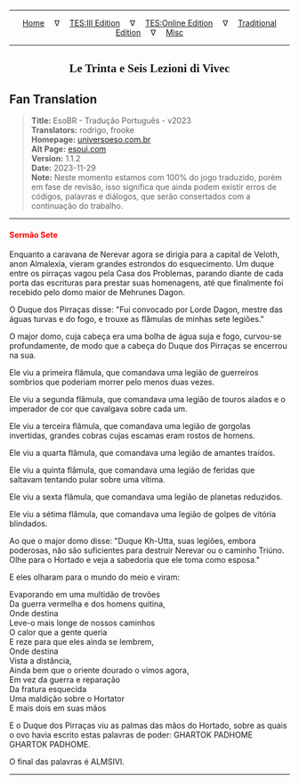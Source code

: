 
---

<!-- Jekyll Page Links -->

<center>
<a href="../../../../../index.html">Home</a>
&emsp;&nabla;&emsp;
<a href="../../../../index-tes3.html">TES:III Edition</a>
&emsp;&nabla;&emsp;
<a href="../../../../index-teso.html">TES:Online Edition</a>
&emsp;&nabla;&emsp;
<a href="../../../../index-traditional.html">Traditional Edition</a>
&emsp;&nabla;&emsp;
<a href="../../../../index-misc.html">Misc</a>
</center>

<!-- Markdown Body Below: -->

---

<center>
<h2><span style="font-family:Georgia">Le Trinta e Seis Lezioni di Vivec</span></h2>
</center>

## Fan Translation

> __Title:__ EsoBR - Tradução Português - v2023\
> __Translators:__ rodrigo, frooke\
> __Homepage:__ [universoeso.com.br][1]\
> __Alt Page:__ [esoui.com][2]\
> __Version:__ 1.1.2\
> __Date:__ 2023-11-29\
> __Note:__ Neste momento estamos com 100% do jogo traduzido, porém em fase de revisão, isso significa que ainda podem existir erros de códigos, palavras e diálogos, que serão consertados com a continuação do trabalho.

[1]: https://www.universoeso.com.br/traducao
[2]: https://www.esoui.com/downloads/info2256-EsoBR-TraduoPortugus-v2023.html

---

#### <span style="color:red">Sermão Sete</span>

Enquanto a caravana de Nerevar agora se dirigia para a capital de Veloth, anon Almalexia, vieram grandes estrondos do esquecimento. Um duque entre os pirraças vagou pela Casa dos Problemas, parando diante de cada porta das escrituras para prestar suas homenagens, até que finalmente foi recebido pelo domo maior de Mehrunes Dagon.

O Duque dos Pirraças disse: "Fui convocado por Lorde Dagon, mestre das águas turvas e do fogo, e trouxe as flâmulas de minhas sete legiões."

O major domo, cuja cabeça era uma bolha de água suja e fogo, curvou-se profundamente, de modo que a cabeça do Duque dos Pirraças se encerrou na sua.

Ele viu a primeira flâmula, que comandava uma legião de guerreiros sombrios que poderiam morrer pelo menos duas vezes.

Ele viu a segunda flâmula, que comandava uma legião de touros alados e o imperador de cor que cavalgava sobre cada um.

Ele viu a terceira flâmula, que comandava uma legião de gorgolas invertidas, grandes cobras cujas escamas eram rostos de homens.

Ele viu a quarta flâmula, que comandava uma legião de amantes traídos.

Ele viu a quinta flâmula, que comandava uma legião de feridas que saltavam tentando pular sobre uma vítima.

Ele viu a sexta flâmula, que comandava uma legião de planetas reduzidos.

Ele viu a sétima flâmula, que comandava uma legião de golpes de vitória blindados.

Ao que o major domo disse: "Duque Kh-Utta, suas legiões, embora poderosas, não são suficientes para destruir Nerevar ou o caminho Triúno. Olhe para o Hortado e veja a sabedoria que ele toma como esposa."

E eles olharam para o mundo do meio e viram:

Evaporando em uma multidão de trovões\
Da guerra vermelha e dos homens quitina,\
Onde destina\
Leve-o mais longe de nossos caminhos\
O calor que a gente queria\
E reze para que eles ainda se lembrem,\
Onde destina\
Vista a distância,\
Ainda bem que o oriente dourado o vimos agora,\
Em vez da guerra e reparação\
Da fratura esquecida\
Uma maldição sobre o Hortator\
E mais dois em suas mãos

E o Duque dos Pirraças viu as palmas das mãos do Hortado, sobre as quais o ovo havia escrito estas palavras de poder: GHARTOK PADHOME GHARTOK PADHOME.

O final das palavras é ALMSIVI.

---
